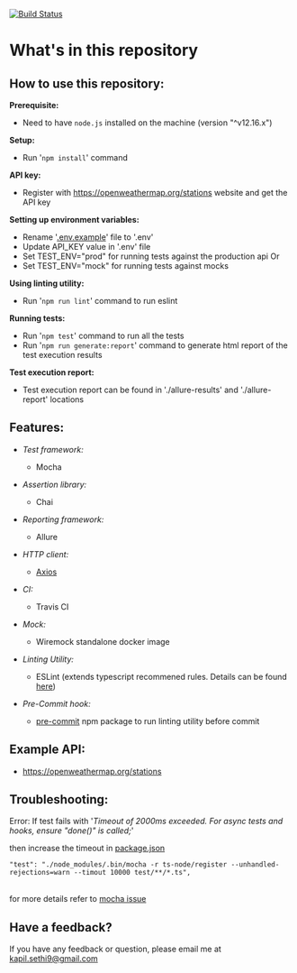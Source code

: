[![Build Status](https://travis-ci.org/kapilsethi/poc-api-testing-with-node-js.png)](https://travis-ci.org/kapilsethi/poc-api-testing-with-node-js)

# **What's in this repository**

**How to use this repository:**
----

**Prerequisite:**

- Need to have ````node.js```` installed on the machine (version "^v12.16.x")

**Setup:**

- Run '````npm install````' command

**API key:**
 - Register with https://openweathermap.org/stations website and get the API key
 
 **Setting up environment variables:**
 - Rename '[.env.example](https://github.com/kapilsethi/poc-api-testing-with-node-js/blob/master/.env.example)' file to '.env'
 - Update API_KEY value in '.env' file
 - Set TEST_ENV="prod" for running tests against the production api Or
 - Set TEST_ENV="mock" for running tests against mocks

**Using linting utility:**
- Run '````npm run lint````' command to run eslint

**Running tests:**
- Run '````npm test````' command to run all the tests
- Run '````npm run generate:report````' command to generate html report of the test execution results

**Test execution report:**

- Test execution report can be found in './allure-results' and './allure-report' locations

**Features:**
----

- _Test framework:_
    - Mocha

- _Assertion library:_
    - Chai

- _Reporting framework:_
    - Allure

- _HTTP client:_
    - [Axios](https://github.com/axios/axios)

- _CI:_
    - Travis CI

- _Mock:_
    - Wiremock standalone docker image

- _Linting Utility:_
    - ESLint (extends typescript recommened rules. Details can be found [here](https://github.com/typescript-eslint/typescript-eslint/tree/master/packages/eslint-plugin))

- _Pre-Commit hook:_
    - [pre-commit](https://www.npmjs.com/package/pre-commit) npm package to run linting utility before commit  

**Example API:**
----

- https://openweathermap.org/stations

**Troubleshooting:**
----

Error: If test fails with '_Timeout of 2000ms exceeded. For async tests and hooks, ensure "done()" is called;_'

then increase the timeout in [package.json](https://github.com/kapilsethi/poc-api-testing-with-node-js/blob/master/package.json) <br />

`
"test": "./node_modules/.bin/mocha -r ts-node/register --unhandled-rejections=warn --timout 10000 test/**/*.ts",
`

<br />for more details refer to [mocha issue](https://github.com/mochajs/mocha/issues/2025)

**Have a feedback?**
---

If you have any feedback or question, please email me at kapil.sethi9@gmail.com